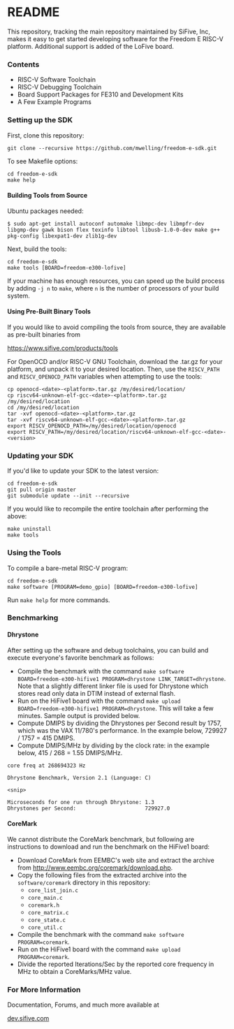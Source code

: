 # README #

This repository, tracking the main repository maintained by SiFive, Inc, makes it easy to get started developing software for the Freedom E RISC-V platform.
Additional support is added of the LoFive board.

### Contents ###

* RISC-V Software Toolchain 
* RISC-V Debugging Toolchain
* Board Support Packages for FE310 and Development Kits
* A Few Example Programs

### Setting up the SDK ###

First, clone this repository:

```
git clone --recursive https://github.com/mwelling/freedom-e-sdk.git
```

To see Makefile options:

```
cd freedom-e-sdk
make help
```

#### Building Tools from Source ####

Ubuntu packages needed:

	$ sudo apt-get install autoconf automake libmpc-dev libmpfr-dev libgmp-dev gawk bison flex texinfo libtool libusb-1.0-0-dev make g++ pkg-config libexpat1-dev zlib1g-dev  

Next, build the tools:

```
cd freedom-e-sdk
make tools [BOARD=freedom-e300-lofive]
```

If your machine has enough resources, you can speed up the build process by adding `-j n` to `make`, where `n` is the number of processors of your build system.


#### Using Pre-Built Binary Tools ####

If you would like to avoid compiling the tools from source, they are
available as pre-built binaries from

https://www.sifive.com/products/tools

For OpenOCD and/or RISC-V GNU Toolchain,
download the .tar.gz for your platform, and unpack it to
your desired location. Then, use the `RISCV_PATH` and `RISCV_OPENOCD_PATH`
variables when attempting to use the tools:

```
cp openocd-<date>-<platform>.tar.gz /my/desired/location/
cp riscv64-unknown-elf-gcc-<date>-<platform>.tar.gz /my/desired/location
cd /my/desired/location
tar -xvf openocd-<date>-<platform>.tar.gz
tar -xvf riscv64-unknown-elf-gcc-<date>-<platform>.tar.gz
export RISCV_OPENOCD_PATH=/my/desired/location/openocd
export RISCV_PATH=/my/desired/location/riscv64-unknown-elf-gcc-<date>-<version>
```

### Updating your SDK ###

If you'd like to update your SDK to the latest version:

```
cd freedom-e-sdk
git pull origin master
git submodule update --init --recursive
```

If you would like to recompile the entire toolchain after performing the above:

```
make uninstall
make tools
```
### Using the Tools ###

To compile a bare-metal RISC-V program:

```
cd freedom-e-sdk
make software [PROGRAM=demo_gpio] [BOARD=freedom-e300-lofive]
```

Run `make help` for more commands.

### Benchmarking ###

#### Dhrystone ####

After setting up the software and debug toolchains, you can build and
execute everyone's favorite benchmark as follows:

- Compile the benchmark with the command `make software BOARD=freedom-e300-hifive1 PROGRAM=dhrystone LINK_TARGET=dhrystone`. Note that a slightly different linker file is used for Dhrystone which stores read only data in DTIM instead of external flash.
- Run on the HiFive1 board with the command `make upload BOARD=freedom-e300-hifive1 PROGRAM=dhrystone`.
  This will take a few minutes.  Sample output is provided below.
- Compute DMIPS by dividing the Dhrystones per Second result by 1757, which
  was the VAX 11/780's performance.  In the example below, 729927 / 1757 =
  415 DMIPS.
- Compute DMIPS/MHz by dividing by the clock rate: in the example below,
  415 / 268 = 1.55 DMIPS/MHz.

```
core freq at 268694323 Hz

Dhrystone Benchmark, Version 2.1 (Language: C)

<snip>

Microseconds for one run through Dhrystone: 1.3
Dhrystones per Second:                      729927.0
```

#### CoreMark ####

We cannot distribute the CoreMark benchmark, but following are instructions
to download and run the benchmark on the HiFive1 board:

- Download CoreMark from EEMBC's web site and extract the archive from
  http://www.eembc.org/coremark/download.php.
- Copy the following files from the extracted archive into the
  `software/coremark` directory in this repository:
  - `core_list_join.c`
  - `core_main.c`
  - `coremark.h`
  - `core_matrix.c`
  - `core_state.c`
  - `core_util.c`
- Compile the benchmark with the command `make software PROGRAM=coremark`.
- Run on the HiFive1 board with the command `make upload PROGRAM=coremark`.
- Divide the reported Iterations/Sec by the reported core frequency in MHz to
  obtain a CoreMarks/MHz value.

### For More Information ###

Documentation, Forums, and much more available at

[dev.sifive.com](https://dev.sifive.com)
